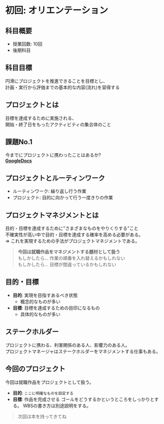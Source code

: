 # 初回: オリエンテーション
## 科目概要
- 授業回数: 10回
- 後期科目

## 科目目標
円滑にプロジェクトを推進できることを目標とし、  
計画・実行から評価までの基本的な内容(流れ)を習得する

## プロジェクトとは
目標を達成するために実施される、  
開始・終了日をもったアクティビティの集合体のこと

## 課題No.1
今までにプロジェクトに携わったことはあるか?  
[**GoogleDocs**](https://docs.google.com/document/d/1PdvX_xVzgwM15HRoVsEy7ZRgDugj9_kt/edit?usp=sharing&ouid=116137295484859547776&rtpof=true&sd=true)

## プロジェクトとルーティンワーク
- ルーティンワーク: 繰り返し行う作業
- プロジェクト: 目的に向かって行う一度きりの作業

## プロジェクトマネジメントとは
目的・目標を達成するために"さまざまなものをやりくりする"こと  
不確実性が高い中で目的・目標を達成する確率を高める必要がある。  
=> これを実現するための手法がプロジェクトマネジメントである。  
> **今回は就職作品をマネジメントする題材として扱う**  
> もしかしたら... 作業の順番を入れ替えるかもしれない  
> もしかしたら... 目標が間違っているかもしれない  

## 目的・目標
- **目的**: 実現を目指すあるべき状態
  - 概念的なものが多い
- **目標**: 目標を達成するための目印になるもの
  - 具体的なものが多い

## ステークホルダー
プロジェクトに携わる、利害関係のある人、影響力のある人。  
プロジェクトマネージャはステークホルダーをマネジメントする仕事もある。

## 今回のプロジェクト
今回は就職作品をプロジェクトとして扱う。
- **目的**: `ここに明確なものを設定する`
- **目標**: 作品を完成させる
ゴールをどうするかというところをしっかりとする。
WBSの書き方は別途説明をする。

> 次回は本を持ってきてね